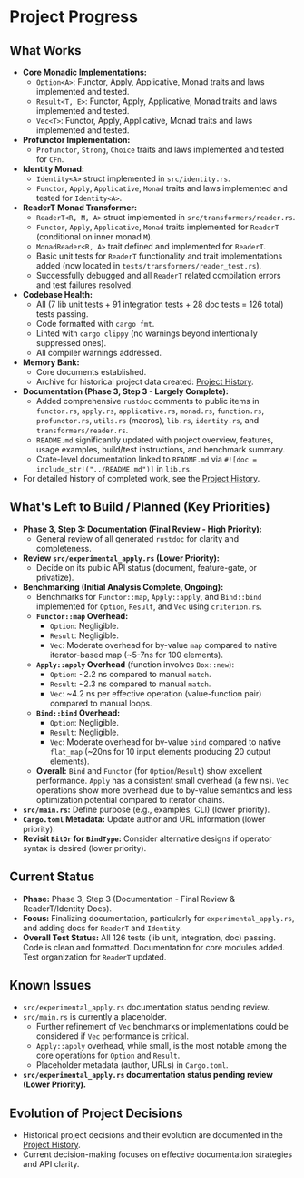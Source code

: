# Project Progress

## What Works
- **Core Monadic Implementations:**
    - `Option<A>`: Functor, Apply, Applicative, Monad traits and laws implemented and tested.
    - `Result<T, E>`: Functor, Apply, Applicative, Monad traits and laws implemented and tested.
    - `Vec<T>`: Functor, Apply, Applicative, Monad traits and laws implemented and tested.
- **Profunctor Implementation:**
    - `Profunctor`, `Strong`, `Choice` traits and laws implemented and tested for `CFn`.
- **Identity Monad:**
    - `Identity<A>` struct implemented in `src/identity.rs`.
    - `Functor`, `Apply`, `Applicative`, `Monad` traits and laws implemented and tested for `Identity<A>`.
- **ReaderT Monad Transformer:**
    - `ReaderT<R, M, A>` struct implemented in `src/transformers/reader.rs`.
    - `Functor`, `Apply`, `Applicative`, `Monad` traits implemented for `ReaderT` (conditional on inner monad `M`).
    - `MonadReader<R, A>` trait defined and implemented for `ReaderT`.
    - Basic unit tests for `ReaderT` functionality and trait implementations added (now located in `tests/transformers/reader_test.rs`).
    - Successfully debugged and all `ReaderT` related compilation errors and test failures resolved.
- **Codebase Health:**
    - All (7 lib unit tests + 91 integration tests + 28 doc tests = 126 total) tests passing.
    - Code formatted with `cargo fmt`.
    - Linted with `cargo clippy` (no warnings beyond intentionally suppressed ones).
    - All compiler warnings addressed.
- **Memory Bank:**
    - Core documents established.
    - Archive for historical project data created: [Project History](./archive/project_history_pre_aug_2025.md).
- **Documentation (Phase 3, Step 3 - Largely Complete):**
    - Added comprehensive `rustdoc` comments to public items in `functor.rs`, `apply.rs`, `applicative.rs`, `monad.rs`, `function.rs`, `profunctor.rs`, `utils.rs` (macros), `lib.rs`, `identity.rs`, and `transformers/reader.rs`.
    - `README.md` significantly updated with project overview, features, usage examples, build/test instructions, and benchmark summary.
    - Crate-level documentation linked to `README.md` via `#![doc = include_str!("../README.md")]` in `lib.rs`.
- For detailed history of completed work, see the [Project History](./archive/project_history_pre_aug_2025.md).

## What's Left to Build / Planned (Key Priorities)
- **Phase 3, Step 3: Documentation (Final Review - High Priority):**
    - General review of all generated `rustdoc` for clarity and completeness.
- **Review `src/experimental_apply.rs` (Lower Priority):**
    - Decide on its public API status (document, feature-gate, or privatize).
- **Benchmarking (Initial Analysis Complete, Ongoing):**
    - Benchmarks for `Functor::map`, `Apply::apply`, and `Bind::bind` implemented for `Option`, `Result`, and `Vec` using `criterion.rs`.
    - **`Functor::map` Overhead:**
        - `Option`: Negligible.
        - `Result`: Negligible.
        - `Vec`: Moderate overhead for by-value `map` compared to native iterator-based map (~5-7ns for 100 elements).
    - **`Apply::apply` Overhead** (function involves `Box::new`):
        - `Option`: ~2.2 ns compared to manual `match`.
        - `Result`: ~2.3 ns compared to manual `match`.
        - `Vec`: ~4.2 ns per effective operation (value-function pair) compared to manual loops.
    - **`Bind::bind` Overhead:**
        - `Option`: Negligible.
        - `Result`: Negligible.
        - `Vec`: Moderate overhead for by-value `bind` compared to native `flat_map` (~20ns for 10 input elements producing 20 output elements).
    - **Overall:** `Bind` and `Functor` (for `Option`/`Result`) show excellent performance. `Apply` has a consistent small overhead (a few ns). `Vec` operations show more overhead due to by-value semantics and less optimization potential compared to iterator chains.
- **`src/main.rs`:** Define purpose (e.g., examples, CLI) (lower priority).
- **`Cargo.toml` Metadata:** Update author and URL information (lower priority).
- **Revisit `BitOr` for `BindType`:** Consider alternative designs if operator syntax is desired (lower priority).


## Current Status
- **Phase:** Phase 3, Step 3 (Documentation - Final Review & ReaderT/Identity Docs).
- **Focus:** Finalizing documentation, particularly for `experimental_apply.rs`, and adding docs for `ReaderT` and `Identity`.
- **Overall Test Status:** All 126 tests (lib unit, integration, doc) passing. Code is clean and formatted. Documentation for core modules added. Test organization for `ReaderT` updated.

## Known Issues
- `src/experimental_apply.rs` documentation status pending review.
- `src/main.rs` is currently a placeholder.
    - Further refinement of `Vec` benchmarks or implementations could be considered if `Vec` performance is critical.
    - `Apply::apply` overhead, while small, is the most notable among the core operations for `Option` and `Result`.
    - Placeholder metadata (author, URLs) in `Cargo.toml`.
- **`src/experimental_apply.rs` documentation status pending review (Lower Priority).**

## Evolution of Project Decisions
- Historical project decisions and their evolution are documented in the [Project History](./archive/project_history_pre_aug_2025.md).
- Current decision-making focuses on effective documentation strategies and API clarity.
